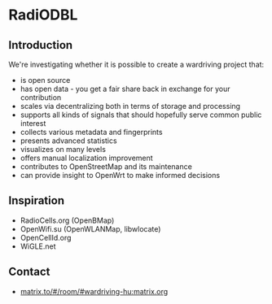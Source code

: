 # RadiODBL

## Introduction

We're investigating whether it is possible to create a wardriving project that:

* is open source
* has open data - you get a fair share back in exchange for your contribution
* scales via decentralizing both in terms of storage and processing
* supports all kinds of signals that should hopefully serve common public interest
* collects various metadata and fingerprints
* presents advanced statistics
* visualizes on many levels
* offers manual localization improvement
* contributes to OpenStreetMap and its maintenance
* can provide insight to OpenWrt to make informed decisions

## Inspiration

* RadioCells.org (OpenBMap)
* OpenWifi.su (OpenWLANMap, libwlocate)
* OpenCellId.org
* WiGLE.net

## Contact

* [matrix.to/#/room/#wardriving-hu:matrix.org](https://matrix.to/#/room/#wardriving-hu:matrix.org)
